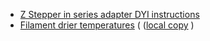 - [Z Stepper in series adapter DYI instructions](https://www.instructables.com/id/Wiring-Your-Z-Stepper-Motors-in-Series/")
- [Filament drier temperatures](https://www.printdry.com/how-to-dry-filaments/) ( ([local copy](https://github.com/vladbabii/3d_printing/blob/master/docs/dry_temps.md) )
